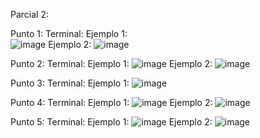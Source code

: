 Parcial 2:

Punto 1:
  Terminal:
    Ejemplo 1:  
    ![image](https://github.com/user-attachments/assets/bca052b8-202e-4db6-9c42-99a8ca97fe01)
    Ejemplo 2:
    ![image](https://github.com/user-attachments/assets/7865016a-b066-49c5-a29d-64a53ba7acf7)

Punto 2:
  Terminal:
    Ejemplo 1:
    ![image](https://github.com/user-attachments/assets/63371793-7d36-4999-8fd4-db326de1a7ec)
    Ejemplo 2:
    ![image](https://github.com/user-attachments/assets/169fc7b9-6a9c-4629-8cea-72296c2968eb)

Punto 3:
  Terminal:
    Ejemplo 1:
    ![image](https://github.com/user-attachments/assets/e42f8a31-5a3f-4493-b938-2efdc569c403)
    
Punto 4:
  Terminal:
    Ejemplo 1:
    ![image](https://github.com/user-attachments/assets/d22a0e8e-59d6-4e19-bb77-94aee3882ed0)
    Ejemplo 2:
    ![image](https://github.com/user-attachments/assets/b7edeedf-0ed7-431f-b653-b6432cad4c40)

Punto 5:
  Terminal:
    Ejemplo 1:
    ![image](https://github.com/user-attachments/assets/049e0db9-d50d-41b2-9c84-43d86ebbcb5d)
    Ejemplo 2:
    ![image](https://github.com/user-attachments/assets/41fbcc20-5743-4ead-af10-fbfa4b70bf00)
